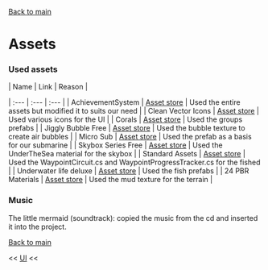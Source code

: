 [Back to main](/index.md)

# Assets

### Used assets

| Name | Link | Reason |

| :--- | :--- | :--- |
| AchievementSystem | [Asset store](https://assetstore.unity.com/packages/tools/game-toolkits/achievement-system-151624) | Used the entire assets but modified it to suits our need |
| Clean Vector Icons | [Asset store](https://assetstore.unity.com/packages/2d/gui/icons/clean-vector-icons-132084) | Used various icons for the UI |
| Corals | [Asset store](https://assetstore.unity.com/packages/3d/vegetation/plants/corals-153595) | Used the groups prefabs |
| Jiggly Bubble Free | [Asset store](https://assetstore.unity.com/packages/vfx/particles/environment/jiggly-bubble-free-61236) | Used the bubble texture to create air bubbles |
| Micro Sub | [Asset store](https://assetstore.unity.com/packages/3d/vehicles/sea/micro-sub-77672) | Used the prefab as a basis for our submarine |
| Skybox Series Free | [Asset store](https://assetstore.unity.com/packages/2d/textures-materials/sky/skybox-series-free-103633) | Used the UnderTheSea material for the skybox |
| Standard Assets | [Asset store](https://assetstore.unity.com/publishers/1) | Used the WaypointCircuit.cs and WaypointProgressTracker.cs for the fished |
| Underwater life deluxe | [Asset store](https://assetstore.unity.com/packages/3d/characters/animals/fish/underwater-life-deluxe-115733) | Used the fish prefabs |
| 24 PBR Materials | [Asset store](https://assetstore.unity.com/packages/2d/textures-materials/24-pbr-materials-for-unity-5-51991) | Used the mud texture for the terrain |

### Music

The little mermaid (soundtrack): copied the music from the cd and inserted it into the project.

[Back to main](/index.md)

<< [UI](/UI.md) <<
